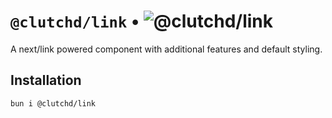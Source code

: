 # `@clutchd/link` • ![@clutchd/link](https://img.shields.io/bundlejs/size/@clutchd/link)

A next/link powered component with additional features and default styling.

## Installation

```sh
bun i @clutchd/link
```
